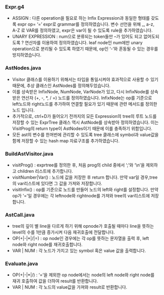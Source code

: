### Expr.g4
- ASSIGN : 다른 operation을 필요로 하는 Infix Expression과 동일한 형태를 갖도록 expr op= ‘=’ expr로 grammar를 정의하였습니다. 변수 선언을 위해 _, a-z, A-Z 로 VAR를 정의하였고, expr은 var이 될 수 있도록 rule을 추가하였습니다.
- UNARY EXPRESSION : num으로 분류되는 token들만 –가 있어도 되고 없어도되도록 ? 연산자를 이용하여 정의하였습니다. leaf node인 num에만 unary operation으로 분리될 수 있도록 하였기 때문에, op인 ‘-’와 혼동될 수 있는 경우를 방지하였습니다.
  
### AstNodes.java
- Visitor 클래스를 이용하기 위해서는 타입을 통일시켜야 효과적으로 사용할 수 있기 때문에, 추상 클래스인 AstNodes를 정의해두었습니다.
- 이를 상속받은 InfixNode, NumNode, VarNode가 있고, 다시 InfixNode를 상속받은 연산자 (+, -, *, / =) 노드를 정의하였습니다. InfixNode는 op를 기준으로 left노드와 right노드를 추가하여 연결할 필요가 있기 때문에 관련 메서드를 정의한 노드
입니다.
- 추가적으로, ctrl+D가 들어오기 전까지의 모든 Expression의 tree의 루트 노드를 저장할 수 있는 ExprTree 클래스 역시 AstNode를 상속받아 정의하였습니다. 이는 VisitProg의 return type이 AstNodes이기 때문에 이를 충족하기 위함입니다.
- 모든 ast의 변수를 한꺼번에 관리할 수 있도록 tree 클래스에 symbol과 value값을 함께 저장할 수 있는 hash map 자료구조를 추가하였습니다.
  
### BuildAstVisitor.java
- visitProg() : exprtree를 정의한 후, 처음 prog의 child 중에서 ‘;’와 ‘\n’을 제외하고 children 리스트에 추가합니다.
- visitNumber|Var() : 노드에 값을 저장한 후 return 합니다. 만약 var일 경우,tree의 var리스트에 있다면 그 값을 가져와 저장합니다.
- visitInfix() : op를 기준으로 노드를 만들어 노드의 left와 right를 설정합니다. 만약 op가 ‘=’일 경우에는 각 leftnode와 rightnode를 가져와 tree의 var리스트에 저장합니다.
  
### AstCall.java
- tree의 깊이 별 line을 다르게 하기 위해 opnode가 호출될 때마다 line을 뜻하는 level의 수를 1만큼 증가시켜 다음 재귀호출에 전달합니다.
- OP(+|-|*|/|=) : op node인 경우에는 각 op를 뜻하는 문자열을 출력 후, left node와 right node를 재귀호출합니다.
- VAR | NUM : 각 노드가 가지고 있는 symbol 혹은 value 값을 출력합니다.
### Evaluate.java
- OP(+|-|*|/) : ‘=’을 제외한 op node에서는 node의 left node와 right node를 재귀 호출하여 값을 더하여 result를 반환합니다.
- VAR | NUM : 각 노드의 value값을 가져와 result로 반환합니다.
